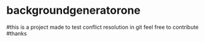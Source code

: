# backgroundgeneratorone
#this is a project made to test conflict resolution in git feel free to contribute
#thanks
